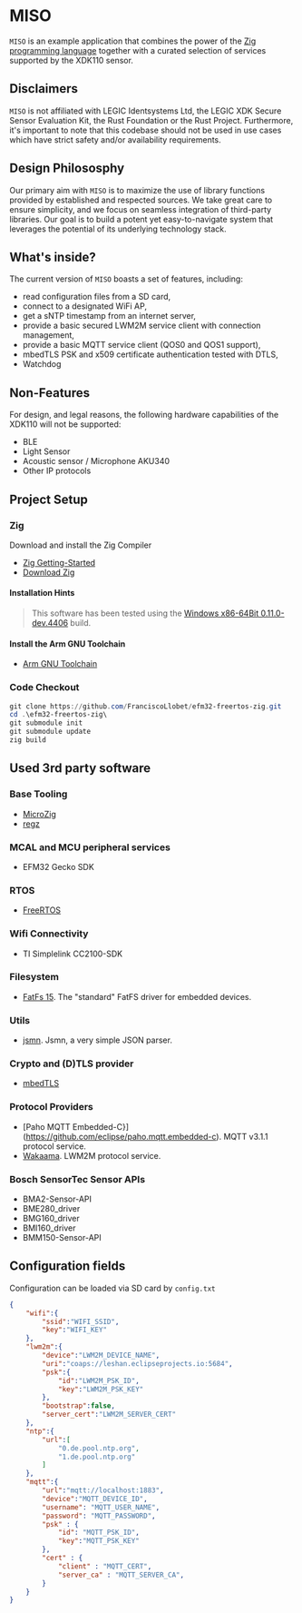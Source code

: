 # MISO

`MISO` is an example application that combines the power of the [Zig programming language](http://www.ziglang.org) together with a curated selection of services supported by the XDK110 sensor.

## Disclaimers

`MISO` is not affiliated with LEGIC Identsystems Ltd, the LEGIC XDK Secure Sensor Evaluation Kit, the Rust Foundation or the Rust Project. Furthermore, it's important to note that this codebase should not be used in use cases which have strict safety and/or availability requirements.

## Design Philososphy

Our primary aim with `MISO` is to maximize the use of library functions provided by established and respected sources. We take great care to ensure simplicity, and we focus on seamless integration of third-party libraries. Our goal is to build a potent yet easy-to-navigate system that leverages the potential of its underlying technology stack.

## What's inside?

The current version of `MISO` boasts a set of features, including:

- read configuration files from a SD card,
- connect to a designated WiFi AP,
- get a sNTP timestamp from an internet server,
- provide a basic secured LWM2M service client with connection management,
- provide a basic MQTT service client (QOS0 and QOS1 support),
- mbedTLS PSK and x509 certificate authentication tested with DTLS,
- Watchdog

## Non-Features

For design, and legal reasons, the following hardware capabilities of the XDK110 will not be supported:

- BLE
- Light Sensor
- Acoustic sensor / Microphone AKU340
- Other IP protocols

## Project Setup

### Zig

Download and install the Zig Compiler

- [Zig Getting-Started](https://ziglang.org/learn/getting-started/)
- [Download Zig](https://ziglang.org/download/)

#### Installation Hints

> This software has been tested using the [Windows x86-64Bit 0.11.0-dev.4406](https://ziglang.org/builds/zig-windows-x86_64-0.11.0-dev.4406+d370005d3.zip) build.

#### Install the Arm GNU Toolchain

- [Arm GNU Toolchain](https://developer.arm.com/downloads/-/arm-gnu-toolchain-downloads)

### Code Checkout

```powershell
git clone https://github.com/FranciscoLlobet/efm32-freertos-zig.git
cd .\efm32-freertos-zig\
git submodule init
git submodule update
zig build
```

## Used 3rd party software

### Base Tooling

- [MicroZig](https://github.com/ZigEmbeddedGroup/microzig)
- [regz](https://github.com/ZigEmbeddedGroup/regz)

### MCAL and MCU peripheral services

- EFM32 Gecko SDK

### RTOS

- [FreeRTOS](https://github.com/FreeRTOS/FreeRTOS-Kernel)

### Wifi Connectivity

- TI Simplelink CC2100-SDK

### Filesystem

- [FatFs 15](http://elm-chan.org/fsw/ff/00index_e.html). The "standard" FatFS driver for embedded devices.

### Utils

- [jsmn](https://github.com/zserge/jsmn). Jsmn, a very simple JSON parser.

### Crypto and (D)TLS provider

- [mbedTLS](https://github.com/Mbed-TLS/mbedtls)

### Protocol Providers

- [Paho MQTT Embedded-C}] (https://github.com/eclipse/paho.mqtt.embedded-c). MQTT v3.1.1 protocol service.
- [Wakaama](https://github.com/eclipse/wakaama). LWM2M protocol service.

### Bosch SensorTec Sensor APIs

- BMA2-Sensor-API
- BME280_driver
- BMG160_driver
- BMI160_driver
- BMM150-Sensor-API

## Configuration fields

Configuration can be loaded via SD card by `config.txt`


```json
{
    "wifi":{
        "ssid":"WIFI_SSID",
        "key":"WIFI_KEY"
    },
    "lwm2m":{
        "device":"LWM2M_DEVICE_NAME",
        "uri":"coaps://leshan.eclipseprojects.io:5684",
        "psk":{
            "id":"LWM2M_PSK_ID",
            "key":"LWM2M_PSK_KEY"
        },
        "bootstrap":false,
        "server_cert":"LWM2M_SERVER_CERT"
    },
    "ntp":{
        "url":[
            "0.de.pool.ntp.org",
            "1.de.pool.ntp.org"
        ]
    },
    "mqtt":{
        "url":"mqtt://localhost:1883",
        "device":"MQTT_DEVICE_ID",
        "username": "MQTT_USER_NAME",
        "password": "MQTT_PASSWORD",
        "psk" : {
            "id": "MQTT_PSK_ID",
            "key":"MQTT_PSK_KEY"
        },
        "cert" : {
            "client" : "MQTT_CERT",
            "server_ca" : "MQTT_SERVER_CA",
        }
    }
}
```
